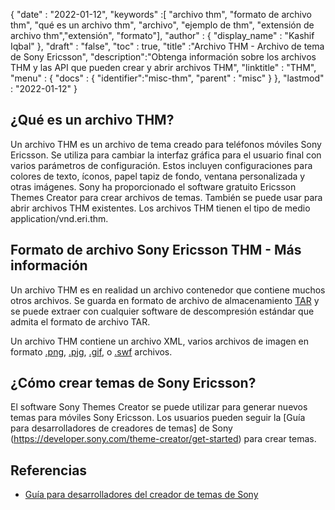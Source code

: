 {
  "date" : "2022-01-12",
  "keywords" :[ "archivo thm", "formato de archivo thm", "qué es un archivo thm", "archivo", "ejemplo de thm", "extensión de archivo thm","extensión", "formato"],
  "author" : {
    "display_name" : "Kashif Iqbal"
},
  "draft" : "false",
  "toc" : true,
  "title" :"Archivo THM - Archivo de tema de Sony Ericsson",
  "description":"Obtenga información sobre los archivos THM y las API que pueden crear y abrir archivos THM",
  "linktitle" : "THM",
  "menu" : {
    "docs" : {
      "identifier":"misc-thm",
      "parent" : "misc"
}
},
  "lastmod" : "2022-01-12"
}

## ¿Qué es un archivo THM?

Un archivo THM es un archivo de tema creado para teléfonos móviles Sony Ericsson. Se utiliza para cambiar la interfaz gráfica para el usuario final con varios parámetros de configuración. Estos incluyen configuraciones para colores de texto, íconos, papel tapiz de fondo, ventana personalizada y otras imágenes. Sony ha proporcionado el software gratuito Ericsson Themes Creator para crear archivos de temas. También se puede usar para abrir archivos THM existentes. Los archivos THM tienen el tipo de medio application/vnd.eri.thm.

## Formato de archivo Sony Ericsson THM - Más información

Un archivo THM es en realidad un archivo contenedor que contiene muchos otros archivos. Se guarda en formato de archivo de almacenamiento [TAR](/es/compression/tar/) y se puede extraer con cualquier software de descompresión estándar que admita el formato de archivo TAR.

Un archivo THM contiene un archivo XML, varios archivos de imagen en formato [.png](/es/image/png/), [.pjg](/es/image/jpeg/), [.gif](/es/image/gif/), o [.swf](/es/page-description-language/swf/) archivos.

## ¿Cómo crear temas de Sony Ericsson?

El software Sony Themes Creator se puede utilizar para generar nuevos temas para móviles Sony Ericsson. Los usuarios pueden seguir la [Guía para desarrolladores de creadores de temas] de Sony (https://developer.sony.com/theme-creator/get-started) para crear temas.

## Referencias

* [Guía para desarrolladores del creador de temas de Sony](https://developer.sony.com/theme-creator/get-started)

